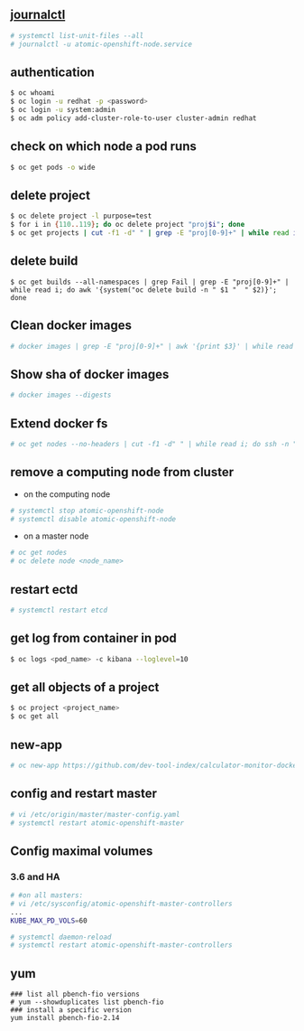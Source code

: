 
## [journalctl](https://www.loggly.com/ultimate-guide/using-journalctl/)

```sh
# systemctl list-unit-files --all
# journalctl -u atomic-openshift-node.service
```

## authentication

```sh
$ oc whoami
$ oc login -u redhat -p <password>
$ oc login -u system:admin
$ oc adm policy add-cluster-role-to-user cluster-admin redhat
```

## check on which node a pod runs

```sh
$ oc get pods -o wide
```

## delete project

```sh
$ oc delete project -l purpose=test
$ for i in {110..119}; do oc delete project "proj$i"; done
$ oc get projects | cut -f1 -d" " | grep -E "proj[0-9]+" | while read i; do oc delete project $i; done
```

## delete build

```
$ oc get builds --all-namespaces | grep Fail | grep -E "proj[0-9]+" | while read i; do awk '{system("oc delete build -n " $1 "  " $2)}'; done
```

## Clean docker images

```sh
# docker images | grep -E "proj[0-9]+" | awk '{print $3}' | while read i; do docker rmi $i; done
```

## Show sha of docker images

```sh
# docker images --digests
```

## Extend docker fs

```sh
# oc get nodes --no-headers | cut -f1 -d" " | while read i; do ssh -n "$i" 'xfs_growfs -d /var/lib/docker/overlay2'; done
```

## remove a computing node from cluster

  - on the computing node

  ```sh
  # systemctl stop atomic-openshift-node
  # systemctl disable atomic-openshift-node
  ```

  - on a master node

  ```sh
  # oc get nodes
  # oc delete node <node_name>
  ```
## restart ectd

```sh
# systemctl restart etcd
```

## get log from container in pod

```sh
$ oc logs <pod_name> -c kibana --loglevel=10
```

## get all objects of a project

```sh
$ oc project <project_name>
$ oc get all
```

## new-app

```sh
# oc new-app https://github.com/dev-tool-index/calculator-monitor-docker
```

## config and restart master

```sh
# vi /etc/origin/master/master-config.yaml
# systemctl restart atomic-openshift-master
```

## Config maximal volumes

### 3.6 and HA

```sh
# #on all masters:
# vi /etc/sysconfig/atomic-openshift-master-controllers
...
KUBE_MAX_PD_VOLS=60

# systemctl daemon-reload
# systemctl restart atomic-openshift-master-controllers
```

## yum

```
### list all pbench-fio versions
# yum --showduplicates list pbench-fio
### install a specific version
yum install pbench-fio-2.14
```
